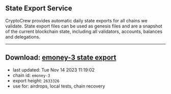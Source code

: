 ## State Export Service
CryptoCrew provides automatic daily state exports for all chains we validate. State export files can be used as genesis files and are a snapshot of the current blockchain state, including all validators, accounts, balances and delegations.

---
**Download: [emoney-3 state export](https://dl.ccvalidators.com/SERVICE/emoney/emoney-3_export_2633326.json)**
---

- last updated: Tue Nov 14 2023 11:19:02
- chain id: `emoney-3`
- export height: `2633326`
- use for: airdrops, local tests, chain recovery
